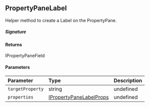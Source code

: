 ## PropertyPaneLabel

Helper method to create a Label on the PropertyPane.

##### Signature

#### Returns
IPropertyPaneField<IPropertyPaneLabelProps>

#### Parameters


| Parameter	   | Type    | Description |
|:-------------|:---------------|:------------|
| `targetProperty`    | string | undefined |
| `properties`    | [IPropertyPaneLabelProps](IPropertyPaneLabelProps.md) | undefined |

